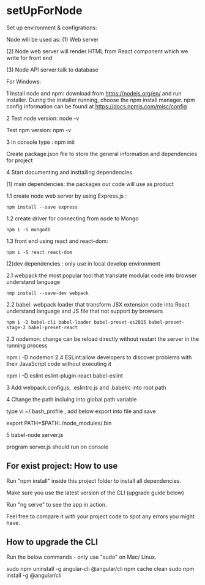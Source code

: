 # setUpForNode


Set up environment & configrations:

Node will be used as: (1) Web server

(2) Node web server will render HTML from React component which we write for front end

(3) Node API server:talk to database

For Windows:

1 Install node and npm: download from https://nodejs.org/en/ and run installer. During the installer running, choose the npm install manager. npm config information can be found at https://docs.npmjs.com/misc/config

2 Test node version: node -v

Test npm version: npm -v

3 In console type : npm init

Create package.json file to store the general information and dependencies for project

4 Start documenting and insttalling dependencies

(1) main dependencies: the packages our code will use as product

1.1 create node web server by using Express.js :

    npm install --save express
1.2 create driver for connecting from node to Mongo

    npm i -S mongodb
1.3 front end using react and react-dom:

    npm i -S react react-dom
(2)dev dependencies : only use in local develop environment

2.1 webpack:the most popular tool that translate modular code into browser understand language

    nmp install --save-dev webpack
2.2 babel: webpack loader that transform JSX extension code into React understand language and JS file that not support by browsers

    npm i -D babel-cli babel-loader babel-preset-es2015 babel-preset-stage-2 babel-preset-react
2.3 nodemon: change can be reload directly without restart the server in the running process

   npm i -D nodemon
2.4 ESLint:allow developers to discover problems with their JavaScript code without executing it

   npm i -D eslint eslint-plugin-react babel-eslint
   
   
 3 Add webpack.config.js, .eslintrc.js and .babelrc into root path
 
 4 Change the path incluing into global path variable
 
  type vi ~/.bash_profile , add below export into file and save
  
  export PATH=$PATH:./node_modules/.bin
  
 5 babel-node server.js
 
 program server.js should run on console


For exist project:
How to use
----------

Run "npm install" inside this project folder to install all dependencies.

Make sure you use the latest version of the CLI (upgrade guide below)

Run "ng serve" to see the app in action.

Feel free to compare it with your project code to spot any errors you might have.


How to upgrade the CLI
-----------------------

Run the below commands - only use "sudo" on Mac/ Linux.

sudo npm uninstall -g angular-cli @angular/cli
npm cache clean
sudo npm install -g @angular/cli
